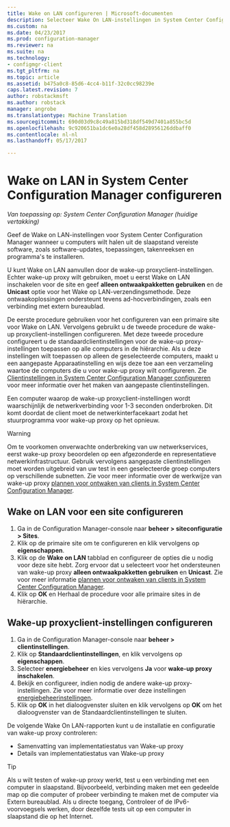 ```yaml
---
title: Wake on LAN configureren | Microsoft-documenten
description: Selecteer Wake On LAN-instellingen in System Center Configuration Manager.
ms.custom: na
ms.date: 04/23/2017
ms.prod: configuration-manager
ms.reviewer: na
ms.suite: na
ms.technology:
- configmgr-client
ms.tgt_pltfrm: na
ms.topic: article
ms.assetid: b475a0c8-85d6-4cc4-b11f-32c0cc98239e
caps.latest.revision: 7
author: robstackmsft
ms.author: robstack
manager: angrobe
ms.translationtype: Machine Translation
ms.sourcegitcommit: 690d03d9c8c49a815bd318df549d7401a855bc5d
ms.openlocfilehash: 9c920651ba1dc6e0a28df458d28956126ddbaff0
ms.contentlocale: nl-nl
ms.lasthandoff: 05/17/2017

---
```

# <a name="how-to-configure-wake-on-lan-in-system-center-configuration-manager"></a>Wake on LAN in System Center Configuration Manager configureren

*Van toepassing op: System Center Configuration Manager (huidige vertakking)*

Geef de Wake on LAN-instellingen voor System Center Configuration Manager wanneer u computers wilt halen uit de slaapstand vereiste software, zoals software-updates, toepassingen, takenreeksen en programma's te installeren.

U kunt Wake on LAN aanvullen door de wake-up proxyclient-instellingen. Echter wake-up proxy wilt gebruiken, moet u eerst Wake on LAN inschakelen voor de site en geef **alleen ontwaakpakketten gebruiken** en de **Unicast** optie voor het Wake op LAN-verzendingsmethode. Deze ontwaakoplossingen ondersteunt tevens ad-hocverbindingen, zoals een verbinding met extern bureaublad.

De eerste procedure gebruiken voor het configureren van een primaire site voor Wake on LAN. Vervolgens gebruikt u de tweede procedure de wake-up proxyclient-instellingen configureren. Met deze tweede procedure configureert u de standaardclientinstellingen voor de wake-up proxy-instellingen toepassen op alle computers in de hiërarchie. Als u deze instellingen wilt toepassen op alleen de geselecteerde computers, maakt u een aangepaste Apparaatinstelling en wijs deze toe aan een verzameling waartoe de computers die u voor wake-up proxy wilt configureren. Zie [Clientinstellingen in System Center Configuration Manager configureren](../../../core/clients/deploy/configure-client-settings.md) voor meer informatie over het maken van aangepaste clientinstellingen.

Een computer waarop de wake-up proxyclient-instellingen wordt waarschijnlijk de netwerkverbinding voor 1-3 seconden onderbroken. Dit komt doordat de client moet de netwerkinterfacekaart zodat het stuurprogramma voor wake-up proxy op het opnieuw.

> [!WARNING]
> Om te voorkomen onverwachte onderbreking van uw netwerkservices, eerst wake-up proxy beoordelen op een afgezonderde en representatieve netwerkinfrastructuur. Gebruik vervolgens aangepaste clientinstellingen moet worden uitgebreid van uw test in een geselecteerde groep computers op verschillende subnetten. Zie voor meer informatie over de werkwijze van wake-up proxy [plannen voor ontwaken van clients in System Center Configuration Manager](../../../core/clients/deploy/plan/plan-wake-up-clients.md).

## <a name="to-configure-wake-on-lan-for-a-site"></a>Wake on LAN voor een site configureren

1. Ga in de Configuration Manager-console naar **beheer > siteconfiguratie > Sites**.
2. Klik op de primaire site om te configureren en klik vervolgens op **eigenschappen**.
3. Klik op de **Wake on LAN** tabblad en configureer de opties die u nodig voor deze site hebt. Zorg ervoor dat u selecteert voor het ondersteunen van wake-up proxy **alleen ontwaakpakketten gebruiken** en **Unicast**. Zie voor meer informatie [plannen voor ontwaken van clients in System Center Configuration Manager](../../../core/clients/deploy/plan/plan-wake-up-clients.md).
4. Klik op **OK** en Herhaal de procedure voor alle primaire sites in de hiërarchie.

## <a name="to-configure-wake-up-proxy-client-settings"></a>Wake-up proxyclient-instellingen configureren

1. Ga in de Configuration Manager-console naar **beheer > clientinstellingen**.
2. Klik op **Standaardclientinstellingen**, en klik vervolgens op **eigenschappen**.
3. Selecteer **energiebeheer** en kies vervolgens **Ja** voor **wake-up proxy inschakelen**.
4. Bekijk en configureer, indien nodig de andere wake-up proxy-instellingen. Zie voor meer informatie over deze instellingen [energiebeheerinstellingen](../../../core/clients/deploy/about-client-settings.md#power-management).
5. Klik op **OK** in het dialoogvenster sluiten en klik vervolgens op **OK** om het dialoogvenster van de Standaardclientinstellingen te sluiten.

De volgende Wake On LAN-rapporten kunt u de installatie en configuratie van wake-up proxy controleren:

- Samenvatting van implementatiestatus van Wake-up proxy
- Details van implementatiestatus van Wake-up proxy

> [!TIP]
> Als u wilt testen of wake-up proxy werkt, test u een verbinding met een computer in slaapstand. Bijvoorbeeld, verbinding maken met een gedeelde map op die computer of probeer verbinding te maken met de computer via Extern bureaublad. Als u directe toegang, Controleer of de IPv6-voorvoegsels werken, door dezelfde tests uit op een computer in slaapstand die op het Internet.

